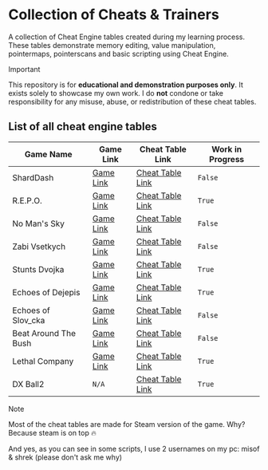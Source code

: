 # Collection of Cheats & Trainers

A collection of Cheat Engine tables created during my learning process. These tables demonstrate memory editing, value manipulation, pointermaps, pointerscans and basic scripting using Cheat Engine.

> [!IMPORTANT]
> This repository is for **educational and demonstration purposes only**. It exists solely to showcase my own work. I do **not** condone or take responsibility for any misuse, abuse, or redistribution of these cheat tables.

## List of all cheat engine tables

| Game Name               | Game Link                                                                      | Cheat Table Link                                        | Work in Progress |
|-------------------------|--------------------------------------------------------------------------------|---------------------------------------------------------|------------------|
| ShardDash               | [Game Link](https://martinarthur.itch.io/shard-dash)                           | [Cheat Table Link](./cheat-tables/ShardDash.CT)         | `False`          |
| R.E.P.O.                | [Game Link](https://store.steampowered.com/app/3241660/REPO/)                  | [Cheat Table Link](./cheat-tables/REPO.CT)              | `True`           |
| No Man's Sky            | [Game Link](https://store.steampowered.com/app/275850/No_Mans_Sky/)            | [Cheat Table Link](./cheat-tables/NoMansSky.CT)         | `False`          |
| Zabi Vsetkych           | [Game Link](https://odld25.itch.io/zabi-vsetkych)                              | [Cheat Table Link](./cheat-tables/ZabiVsetkych.CT)      | `False`          |
| Stunts Dvojka           | [Game Link](https://euhendurbalo.itch.io/stunts-dvojka)                        | [Cheat Table Link](./cheat-tables/StuntsDvojka.CT)      | `True`           |
| Echoes of Dejepis       | [Game Link](https://odld25.itch.io/echoes-of-dejepis)                          | [Cheat Table Link](./cheat-tables/EchoesOfDejepis.CT)   | `True`           |
| Echoes of Slov_cka      | [Game Link](https://odld25.itch.io/echoes-of-slov-cka)                         | [Cheat Table Link](./cheat-tables/EchoesOfSlov_cka.CT)  | `False`          |
| Beat Around The Bush    | [Game Link](https://store.steampowered.com/app/3099730/Beat_Around_The_Bush/)  | [Cheat Table Link](./cheat-tables/BeatAroundTheBush.CT) | `False`          |
| Lethal Company          | [Game Link](https://store.steampowered.com/app/1966720/Lethal_Company/)        | [Cheat Table Link](./cheat-tables/LethalCompany.CT)     | `True`           |
| DX Ball2                | `N/A`                                                                          | [Cheat Table Link](./cheat-tables/DX-Ball2.CT)          | `True`           |

> [!NOTE]
> Most of the cheat tables are made for Steam version of the game. Why? Because steam is on top 🔥

And yes, as you can see in some scripts, I use 2 usernames on my pc: misof & shrek (please don't ask me why)
